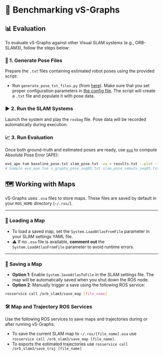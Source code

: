# 📏 Benchmarking vS-Graphs

## 📊 Evaluation

To evaluate vS-Graphs against other Visual SLAM systems (e.g., ORB-SLAM3), follow the steps below:

### 🔧 1. Generate Pose Files

Prepare the `.txt` files containing estimated robot poses using the provided script:

- Run `generate_pose_txt_files.py` (from [here](../evaluation/generate_pose_txt_files.py)). Make sure that you set proper configuration parameters in [the config file](../evaluation/config.yaml). The script will create a `.txt` file and populate it with pose data.

### ▶️ 2. Run the SLAM Systems

Launch the system and play the `rosbag` file. Pose data will be recorded automatically during execution.

### 📈 3. Run Evaluation

Once both ground-truth and estimated poses are ready, use [`evo`](https://github.com/MichaelGrupp/evo) to compute Absolute Pose Error (APE):

```bash
evo_ape tum baseline_pose.txt slam_pose.txt -va > results.txt --plot --plot_mode xy
# Sample evo_ape tum s_graphs_pose_seq05.txt slam_pose_semuco_seq05.txt -va > results.txt --plot --plot_mode xy
```

## 🗺️ Working with Maps

vS-Graphs uses `.osa` files to store maps. These files are saved by default in your `ROS_HOME` directory (`~/.ros/`).

---

### 🔄 Loading a Map

- To load a saved map, set the `System.LoadAtlasFromFile` parameter in your SLAM settings YAML file.
- ⚠️ If no `.osa` file is available, **comment out** the `System.LoadAtlasFromFile` parameter to avoid runtime errors.

---

### 💾 Saving a Map

- **Option 1**: Enable `System.SaveAtlasToFile` in the SLAM settings file. The map will be automatically saved when you shut down the ROS node.
- **Option 2**: Manually trigger a save using the following ROS service:

```bash
rosservice call /orb_slam3/save_map [file_name]
```

### 🛠️ Map and Trajectory ROS Services

Use the following ROS services to save maps and trajectories during or after running vS-Graphs:

- To save the current SLAM map to `~/.ros/[file_name].osa` use `rosservice call /orb_slam3/save_map [file_name]`.
- To exports the estimated trajectories use `rosservice call /orb_slam3/save_traj [file_name]`
